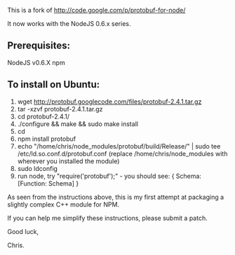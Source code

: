 This is a fork of http://code.google.com/p/protobuf-for-node/

It now works with the NodeJS 0.6.x series.

Prerequisites:
--------------

NodeJS v0.6.X
npm


To install on Ubuntu:
---------------------

1. wget http://protobuf.googlecode.com/files/protobuf-2.4.1.tar.gz
2. tar -xzvf protobuf-2.4.1.tar.gz
3. cd protobuf-2.4.1/
4. ./configure && make && sudo make install
5. cd
6. npm install protobuf
7. echo "/home/chris/node_modules/protobuf/build/Release/" | sudo tee /etc/ld.so.conf.d/protobuf.conf
   (replace /home/chris/node_modules with wherever you installed the module)
8. sudo ldconfig
9. run node, try "require('protobuf');" - you should see: { Schema: [Function: Schema] }


As seen from the instructions above, this is my first attempt at packaging a slightly complex C++ module for NPM.

If you can help me simplify these instructions, please submit a patch.


Good luck,

Chris.


